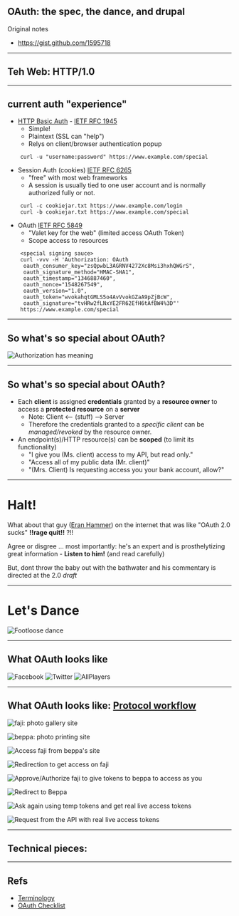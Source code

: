 ## OAuth: the spec, the dance, and drupal

Original notes

*  https://gist.github.com/1595718

----

## Teh Web: HTTP/1.0



----

## current auth "experience"

*  [HTTP Basic Auth](http://en.wikipedia.org/wiki/Basic_access_authentication) - [IETF RFC 1945](http://tools.ietf.org/html/rfc1945#section-10.16)
   *  Simple!
   *  Plaintext (SSL can "help")
   *  Relys on client/browser authentication popup

```
    curl -u "username:password" https://www.example.com/special
```

*  Session Auth (cookies) [IETF RFC 6265](http://tools.ietf.org/html/rfc6265)
   *  "free" with most web frameworks
   *  A session is usually tied to one user account and is normally authorized fully or not.

```
    curl -c cookiejar.txt https://www.example.com/login
    curl -b cookiejar.txt https://www.example.com/special
```

*  OAuth [IETF RFC 5849](http://tools.ietf.org/html/rfc5849)
   *  "Valet key for the web" (limited access OAuth Token)
   *  Scope access to resources
   
```
    <special signing sauce>
    curl -vvv -H 'Authorization: OAuth
     oauth_consumer_key="zsQpwbL3AGRNV4272Xc8Msi3hxhQWGrS",
     oauth_signature_method="HMAC-SHA1",
     oauth_timestamp="1346887460",
     oauth_nonce="1548267549",
     oauth_version="1.0",
     oauth_token="wvokahqtGMLS5o4AvVvokGZaA9pZjBcW",
     oauth_signature="tvHRw2fLNxYE2FR62EfH6tAfBW4%3D"'
    https://www.example.com/special
```

----

## So what's so special about OAuth?

![Authorization has meaning](http://hueniverse.com/wp-content/uploads/2007/12/My-Endpoints.png)

----

## So what's so special about OAuth?

*  Each **client** is assigned **credentials** granted by a **resource owner** to access a **protected resource** on a **server**
   *  Note: Client <-- (stuff) --> Server
   *  Therefore the credentials granted to a *specific client* can be *managed/revoked* by the resource owner.
*  An endpoint(s)/HTTP resource(s) can be **scoped** (to limit its functionality)
   *  "I give you (Ms. client) access to my API, but read only."
   *  "Access all of my public data (Mr. client)"
   *  "(Mrs. Client) Is requesting access you your bank account, allow?"

----

# Halt!

What about that guy ([Eran Hammer](http://hueniverse.com/oauth/)) on the internet that was like "OAuth 2.0 sucks" **!!rage quit!!** ?!!

Agree or disgree … most importantly: he's an expert and is prosthelytizing great information - **Listen to him!** (and read carefully)

But, dont throw the baby out with the bathwater and his commentary is directed at the 2.0 *draft*

----

# Let's Dance

![Footloose dance](http://f.cl.ly/items/2f1T0o283F2T1B1a3V0Y/footlose1_i270x270.jpg)

----

## What OAuth looks like

![Facebook](http://f.cl.ly/items/1d2i1g2R3S2L3b2b2X3O/20120906001549.png)
![Twitter](http://f.cl.ly/items/031j2u1K1b2P1i1e3u1G/20120906001612.png)
![AllPlayers](http://f.cl.ly/items/2A2F3P2I1D3p0T2E390d/20120906001808.png)

----

## What OAuth looks like: [Protocol workflow](http://hueniverse.com/oauth/guide/workflow/)

![faji: photo gallery site](http://hueniverse.com/wp-content/uploads/2009/09/screen1.png)

![beppa: photo printing site](http://hueniverse.com/wp-content/uploads/2009/09/screen2.png)

![Access faji from beppa's site](http://hueniverse.com/wp-content/uploads/2009/12/flow2grfc.png)

![Redirection to get access on faji](http://hueniverse.com/wp-content/uploads/2009/09/screen3.png)

![Approve/Authorize faji to give tokens to beppa to access as you](http://hueniverse.com/wp-content/uploads/2009/09/screen4.png)

![Redirect to Beppa](http://hueniverse.com/wp-content/uploads/2009/09/screen5.png)

![Ask again using temp tokens and get real live access tokens](http://hueniverse.com/wp-content/uploads/2009/12/flow3grfc.png)

![Request from the API with real live access tokens](http://hueniverse.com/wp-content/uploads/2009/09/screen6.png)

----

## Technical pieces: 


----

## Refs

*  [Terminology](http://tools.ietf.org/html/rfc5849#section-1.1)
*  [OAuth Checklist](http://oauthchecklist.org/)

